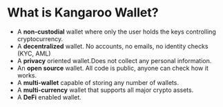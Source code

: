 # What is Kangaroo Wallet?

- A **non-custodial** wallet where only the user holds the keys controlling cryptocurrency.
- A **decentralized** wallet. No accounts, no emails, no identity checks (KYC, AML)
- A **privacy** oriented wallet.Does not collect any personal information.
- An **open source** wallet. All code is public, anyone can check how it works.
- A **multi-wallet** capable of storing any number of wallets.
- A **multi-currency** wallet that supports all major crypto assets.
- A **DeFi** enabled wallet.